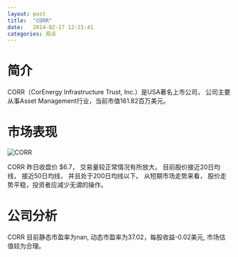 ```yaml
---
layout: post
title:  "CORR"
date:   2014-02-17 12:21:41
categories: 观点
---
```


# 简介
CORR（CorEnergy Infrastructure Trust, Inc.）是USA著名上市公司，
公司主要从事Asset Management行业，当前市值161.82百万美元。

# 市场表现

![CORR](http://finviz.com/chart.ashx?t=CORR&ty=c&ta=1&p=d&s=l)

CORR 昨日收盘价 $6.7，
交易量较正常情况有所放大。
目前股价接近20日均线，
接近50日均线，
并且处于200日均线以下。
从短期市场走势来看，
股价走势平稳，投资者应减少无谓的操作。

# 公司分析
CORR 目前静态市盈率为nan, 动态市盈率为37.02，每股收益-0.02美元,
市场估值较为合理。
